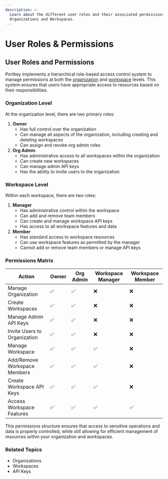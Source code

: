 ```yaml
---
description: >-
  Learn about the different user roles and their associated permissions within
  Organizations and Workspaces.
---
```


# User Roles & Permissions

## User Roles and Permissions

Portkey implements a hierarchical role-based access control system to manage permissions at both the [organization](organizations.md) and [workspace](../../../portkey-endpoints/admin/workspaces/) levels. This system ensures that users have appropriate access to resources based on their responsibilities.

### Organization Level

At the organization level, there are two primary roles:

1. **Owner**
   * Has full control over the organization
   * Can manage all aspects of the organization, including creating and deleting workspaces
   * Can assign and revoke org admin roles
2. **Org Admin**
   * Has administrative access to all workspaces within the organization
   * Can create new workspaces
   * Can manage admin API keys
   * Has the ability to invite users to the organization

### Workspace Level

Within each workspace, there are two roles:

1. **Manager**
   * Has administrative control within the workspace
   * Can add and remove team members
   * Can create and manage workspace API keys
   * Has access to all workspace features and data
2. **Member**
   * Has standard access to workspace resources
   * Can use workspace features as permitted by the manager
   * Cannot add or remove team members or manage API keys

### Permissions Matrix

| Action                       | Owner | Org Admin | Workspace Manager | Workspace Member |
| ---------------------------- | ----- | --------- | ----------------- | ---------------- |
| Manage Organization          | ✅     | ✅         | ❌                 | ❌                |
| Create Workspaces            | ✅     | ✅         | ❌                 | ❌                |
| Manage Admin API Keys        | ✅     | ✅         | ❌                 | ❌                |
| Invite Users to Organization | ✅     | ✅         | ❌                 | ❌                |
| Manage Workspace             | ✅     | ✅         | ✅                 | ❌                |
| Add/Remove Workspace Members | ✅     | ✅         | ✅                 | ❌                |
| Create Workspace API Keys    | ✅     | ✅         | ✅                 | ❌                |
| Access Workspace Features    | ✅     | ✅         | ✅                 | ✅                |

This permissions structure ensures that access to sensitive operations and data is properly controlled, while still allowing for efficient management of resources within your organization and workspaces.

### Related Topics

* Organizations
* Workspaces
* API Keys

